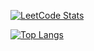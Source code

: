 [![LeetCode Stats](https://leetcard.jacoblin.cool/art22m?theme=dark&ext=heatmap&hide=ranking)](https://leetcode.com/art22m/) 

[![Top Langs](https://github-readme-stats.vercel.app/api/top-langs/?username=art22m&langs_count=5&theme=onedark&hide=CMake,Makefile,ipynb,JupyterNotebook&count_private=true&card_width=500&bg_color=101010&border_color=404040&title_color=EFEFEF&text_color=54A253)](https://www.youtube.com/watch?v=CdmhI7piJ28)


<!--
**art22m/art22m** is a ✨ _special_ ✨ repository because its `README.md` (this file) appears on your GitHub profile.
[![Code Wars](https://www.codewars.com/users/art22m/badges/micro)](https://www.codewars.com/users/art22m)
Here are some ideas to get you started:

- 🔭 I’m currently working on ...
- 🌱 I’m currently learning ...
- 👯 I’m looking to collaborate on ...
- 🤔 I’m looking for help with ...
- 💬 Ask me about ...
- 📫 How to reach me: ...
- 😄 Pronouns: ...
- ⚡ Fun fact: ...
-->
